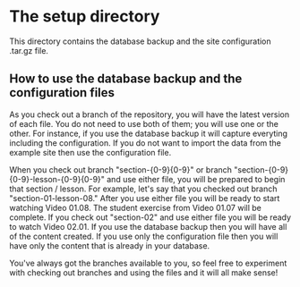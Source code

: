 # The setup directory
This directory contains the database backup and the site configuration .tar.gz file.

## How to use the database backup and the configuration files
As you check out a branch of the repository, you will have the latest version of each file. You do not need to use both of them; you will use one or the other. For instance, if you use the database backup it will capture everyting including the configuration. If you do not want to import the data from the example site then use the configuration file.

When you check out branch "section-{0-9}{0-9}" or branch "section-{0-9}{0-9}-lesson-{0-9}{0-9}" and use either file, you will be prepared to begin that section / lesson. For example, let's say that you checked out branch "section-01-lesson-08." After you use either file you will be ready to start watching Video 01.08. The student exercise from Video 01.07 will be complete. If you check out "section-02" and use either file you will be ready to watch Video 02.01. If you use the database backup then you will have all of the content created. If you use only the configuration file then you will have only the content that is already in your database.

You've always got the branches available to you, so feel free to experiment with checking out branches and using the files and it will all make sense!
